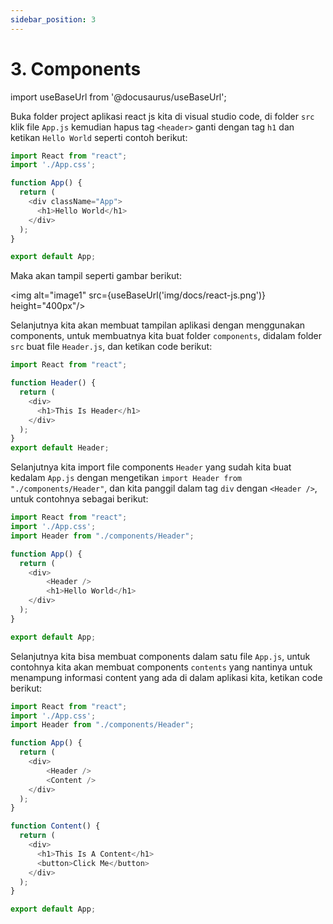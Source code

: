 ```yaml
---
sidebar_position: 3
---
```


# 3. Components

import useBaseUrl from '@docusaurus/useBaseUrl';

Buka folder project aplikasi react js kita di visual studio code,
di folder `src` klik file `App.js` kemudian hapus tag `<header>` ganti dengan tag `h1` dan ketikan `Hello World` seperti contoh berikut:

```js
import React from "react";
import './App.css';

function App() {
  return (
    <div className="App">
      <h1>Hello World</h1>
    </div>
  );
}

export default App;

```

Maka akan tampil seperti gambar berikut:

<img alt="image1" src={useBaseUrl('img/docs/react-js.png')} height="400px"/>

Selanjutnya kita akan membuat tampilan aplikasi dengan menggunakan components, untuk membuatnya kita buat folder `components`, didalam folder `src` buat file `Header.js`, dan ketikan code berikut:

```js
import React from "react";

function Header() {
  return (
    <div>
      <h1>This Is Header</h1>
    </div>
  );
}
export default Header;
```

Selanjutnya kita import file components `Header` yang sudah kita buat kedalam `App.js` dengan mengetikan `import Header from "./components/Header"`, dan kita panggil dalam tag `div` dengan `<Header />`, untuk contohnya sebagai berikut:
```js
import React from "react";
import './App.css';
import Header from "./components/Header";

function App() {
  return (
    <div>
        <Header />
        <h1>Hello World</h1>
    </div>
  );
}

export default App;

```

Selanjutnya kita bisa membuat components dalam satu file `App.js`, untuk contohnya kita akan membuat components `contents` yang nantinya untuk menampung informasi content yang ada di dalam aplikasi kita, ketikan code berikut:

```js
import React from "react";
import './App.css';
import Header from "./components/Header";

function App() {
  return (
    <div>
        <Header />
        <Content />
    </div>
  );
}

function Content() {
  return (
    <div>
      <h1>This Is A Content</h1>
      <button>Click Me</button>
    </div>
  );
}

export default App;

```